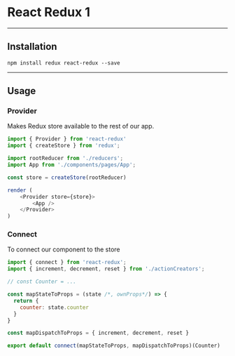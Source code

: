 # React Redux 1

---

## Installation

`npm install redux react-redux --save `

---

## Usage

### Provider

Makes Redux store available to the rest of our app.

```js
import { Provider } from 'react-redux'
import { createStore } from 'redux';

import rootReducer from './reducers';
import App from './components/pages/App';

const store = createStore(rootReducer)

render (
    <Provider store={store}>
        <App />
    </Provider>
)


```

### Connect

To connect our component to the store

```js
import { connect } from 'react-redux';
import { increment, decrement, reset } from './actionCreators';

// const Counter = ...

const mapStateToProps = (state /*, ownProps*/) => {
  return {
    counter: state.counter
  }
}

const mapDispatchToProps = { increment, decrement, reset }

export default connect(mapStateToProps, mapDispatchToProps)(Counter)
```